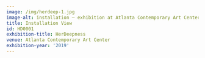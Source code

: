 ```yaml
---
image: /img/herdeep-1.jpg
image-alt: installation – exhibition at Atlanta Contemporary Art Center
title: Installation View
id: HD0001
exhibition-title: HerDeepness
venue: Atlanta Contemporary Art Center
exhibition-year: '2019'
---
```


